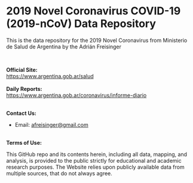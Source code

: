 # 2019 Novel Coronavirus COVID-19 (2019-nCoV) Data Repository 


This is the data repository for the 2019 Novel Coronavirus from Ministerio de Salud de Argentina by the Adrián Freisinger


<br>

<b>Official Site:</b><br>
https://www.argentina.gob.ar/salud
<br><br>
<b>Daily Reports:</b><br>
https://www.argentina.gob.ar/coronavirus/informe-diario
<br><br>


<b>Contact Us: </b><br>
* Email: afreisinger@gmail.com
<br><br>

<b>Terms of Use:</b><br>

This GitHub repo and its contents herein, including all data, mapping, and analysis, is provided to the public strictly for educational and academic research purposes.  The Website relies upon publicly available data from multiple sources, that do not always agree.